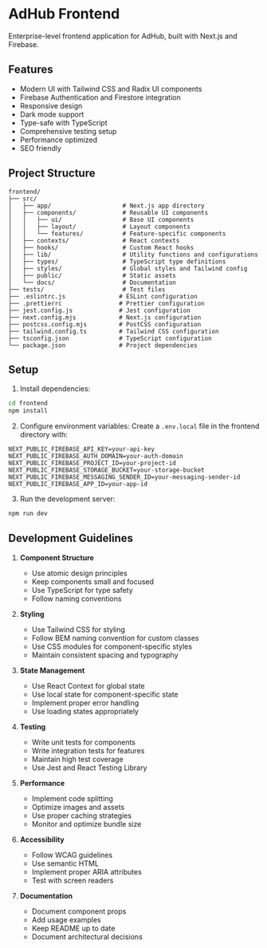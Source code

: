 # AdHub Frontend

Enterprise-level frontend application for AdHub, built with Next.js and Firebase.

## Features

- Modern UI with Tailwind CSS and Radix UI components
- Firebase Authentication and Firestore integration
- Responsive design
- Dark mode support
- Type-safe with TypeScript
- Comprehensive testing setup
- Performance optimized
- SEO friendly

## Project Structure

```
frontend/
├── src/
│   ├── app/                    # Next.js app directory
│   ├── components/             # Reusable UI components
│   │   ├── ui/                 # Base UI components
│   │   ├── layout/             # Layout components
│   │   └── features/           # Feature-specific components
│   ├── contexts/               # React contexts
│   ├── hooks/                  # Custom React hooks
│   ├── lib/                    # Utility functions and configurations
│   ├── types/                  # TypeScript type definitions
│   ├── styles/                 # Global styles and Tailwind config
│   ├── public/                 # Static assets
│   └── docs/                   # Documentation
├── tests/                      # Test files
├── .eslintrc.js               # ESLint configuration
├── .prettierrc                # Prettier configuration
├── jest.config.js             # Jest configuration
├── next.config.mjs            # Next.js configuration
├── postcss.config.mjs         # PostCSS configuration
├── tailwind.config.ts         # Tailwind CSS configuration
├── tsconfig.json              # TypeScript configuration
└── package.json               # Project dependencies
```

## Setup

1. Install dependencies:
```bash
cd frontend
npm install
```

2. Configure environment variables:
Create a `.env.local` file in the frontend directory with:
```
NEXT_PUBLIC_FIREBASE_API_KEY=your-api-key
NEXT_PUBLIC_FIREBASE_AUTH_DOMAIN=your-auth-domain
NEXT_PUBLIC_FIREBASE_PROJECT_ID=your-project-id
NEXT_PUBLIC_FIREBASE_STORAGE_BUCKET=your-storage-bucket
NEXT_PUBLIC_FIREBASE_MESSAGING_SENDER_ID=your-messaging-sender-id
NEXT_PUBLIC_FIREBASE_APP_ID=your-app-id
```

3. Run the development server:
```bash
npm run dev
```

## Development Guidelines

1. **Component Structure**
   - Use atomic design principles
   - Keep components small and focused
   - Use TypeScript for type safety
   - Follow naming conventions

2. **Styling**
   - Use Tailwind CSS for styling
   - Follow BEM naming convention for custom classes
   - Use CSS modules for component-specific styles
   - Maintain consistent spacing and typography

3. **State Management**
   - Use React Context for global state
   - Use local state for component-specific state
   - Implement proper error handling
   - Use loading states appropriately

4. **Testing**
   - Write unit tests for components
   - Write integration tests for features
   - Maintain high test coverage
   - Use Jest and React Testing Library

5. **Performance**
   - Implement code splitting
   - Optimize images and assets
   - Use proper caching strategies
   - Monitor and optimize bundle size

6. **Accessibility**
   - Follow WCAG guidelines
   - Use semantic HTML
   - Implement proper ARIA attributes
   - Test with screen readers

7. **Documentation**
   - Document component props
   - Add usage examples
   - Keep README up to date
   - Document architectural decisions 